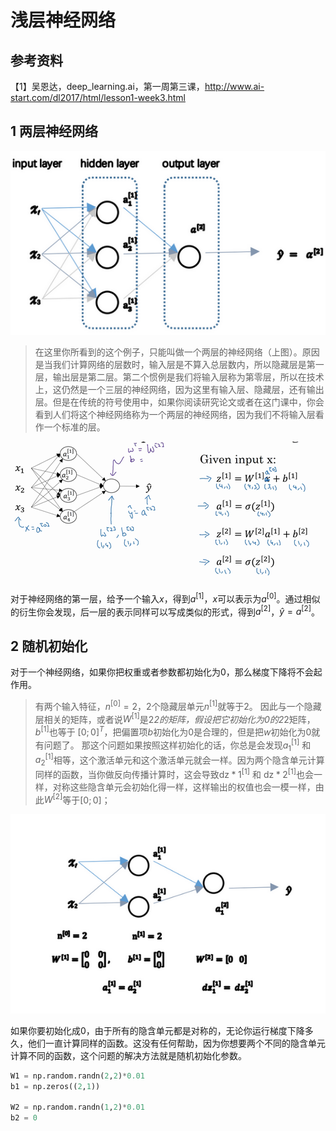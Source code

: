 # 浅层神经网络

## 参考资料

【1】吴恩达，deep_learning.ai，第一周第三课，http://www.ai-start.com/dl2017/html/lesson1-week3.html



## 1 两层神经网络

![1.1_两层神经网络](./pic/1.1/1.1_两层神经网络.png)

> 在这里你所看到的这个例子，只能叫做一个两层的神经网络（上图）。原因是当我们计算网络的层数时，输入层是不算入总层数内，所以隐藏层是第一层，输出层是第二层。第二个惯例是我们将输入层称为第零层，所以在技术上，这仍然是一个三层的神经网络，因为这里有输入层、隐藏层，还有输出层。但是在传统的符号使用中，如果你阅读研究论文或者在这门课中，你会看到人们将这个神经网络称为一个两层的神经网络，因为我们不将输入层看作一个标准的层。

![1.1_前向传播](./pic/1.1/1.1_前向传播.png)

对于神经网络的第一层，给予一个输入$x$，得到$a^{[1]}$，$x$可以表示为$a^{[0]}$。通过相似的衍生你会发现，后一层的表示同样可以写成类似的形式，得到$a^{[2]}$，$\hat{y} = a^{[2]}$。



## 2 随机初始化

对于一个神经网络，如果你把权重或者参数都初始化为0，那么梯度下降将不会起作用。

> 有两个输入特征，$n^{[0]} = 2$，2个隐藏层单元$n^{[1]}$就等于2。 因此与一个隐藏层相关的矩阵，或者说$W^{[1]}$是2*2的矩阵，假设把它初始化为0的2*2矩阵，$b^{[1]}$也等于 $[0;0]^T$，把偏置项$b$初始化为0是合理的，但是把$w$初始化为0就有问题了。 那这个问题如果按照这样初始化的话，你总是会发现$a_{1}^{[1]}$ 和 $a_{2}^{[1]}$相等，这个激活单元和这个激活单元就会一样。因为两个隐含单元计算同样的函数，当你做反向传播计算时，这会导致$\text{dz}*{1}^{[1]}$ 和 $\text{dz}*{2}^{[1]}$也会一样，对称这些隐含单元会初始化得一样，这样输出的权值也会一模一样，由此$W^{[2]}$等于$[0;0]​$；

![1.1_0初始化计算](./pic/1.1/1.1_0初始化计算.png)

如果你要初始化成0，由于所有的隐含单元都是对称的，无论你运行梯度下降多久，他们一直计算同样的函数。这没有任何帮助，因为你想要两个不同的隐含单元计算不同的函数，这个问题的解决方法就是随机初始化参数。

```Python
W1 = np.random.randn(2,2)*0.01
b1 = np.zeros((2,1))

W2 = np.random.randn(1,2)*0.01
b2 = 0
```

